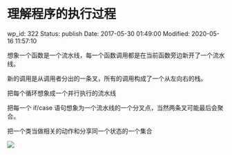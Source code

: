 # 理解程序的执行过程


wp_id: 322
Status: publish
Date: 2017-05-30 01:49:00
Modified: 2020-05-16 11:57:10


想象一个函数是一个流水线，每一个函数调用都是在当前函数旁边新开了一个流水线。

新的调用是从调用者分出的一条叉，所有的调用构成了一个从左向右的栈。


把每个循环想象成一个并行执行的流水线


把每一个 if/case 语句想象为一个流水线的一个分叉点，当然两条叉可能最后会聚合。

把一个类当做相关的动作和分享同一个状态的一个集合

![](https://ww2.sinaimg.cn/large/006tNbRwgy1fg35hmla6ij30j9087t94.jpg)